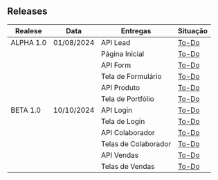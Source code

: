 ## Releases

| Realese   | Data       | Entregas             | Situação                                  |
| --------- | ---------- | -------------------- | ----------------------------------------- |
| ALPHA 1.0 | 01/08/2024 | API Lead             | [To-Do](../site_institucional/Projeto.md) |
|           |            | Página Inicial       | [To-Do](../site_institucional/Projeto.md) |
|           |            | API Form             | [To-Do](../site_institucional/Projeto.md) |
|           |            | Tela de Formulário   | [To-Do](../site_institucional/Projeto.md) |
|           |            | API Produto          | [To-Do](../site_institucional/Projeto.md) |
|           |            | Tela de Portfólio    | [To-Do](../site_institucional/Projeto.md) |
| BETA 1.0  | 10/10/2024 | API Login            | [To-Do](../site_institucional/Projeto.md) |
|           |            | Tela de Login        | [To-Do](../site_institucional/Projeto.md) |
|           |            | API Colaborador      | [To-Do](../site_institucional/Projeto.md) |
|           |            | Telas de Colaborador | [To-Do](../site_institucional/Projeto.md) |
|           |            | API Vendas           | [To-Do](../site_institucional/Projeto.md) |
|           |            | Telas de Vendas      | [To-Do](../site_institucional/Projeto.md) |